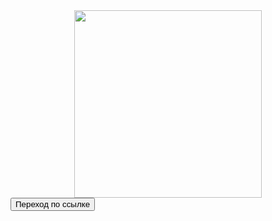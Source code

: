 
<div id="header" align="center">
  <img src="https://media.giphy.com/media/3ornk57KwDXf81rjWM/giphy.gif" width="300"/>
</div>
  <form action="page/new.html" target="_blank">
   <button>Переход по ссылке</button>
  </form>
